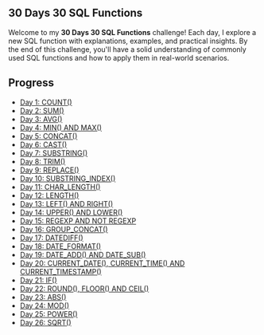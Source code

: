 ## 30 Days 30 SQL Functions

Welcome to my **30 Days 30 SQL Functions** challenge! Each day, I explore a new SQL function with explanations, examples, and practical insights. By the end of this challenge, you'll have a solid understanding of commonly used SQL functions and how to apply them in real-world scenarios.

## Progress
- [Day 1: COUNT()](Day%201%3A%20COUNT().md)
- [Day 2: SUM()](Day%202%3A%20SUM().md)
- [Day 3: AVG()](Day%203%3A%20AVG().md)
- [Day 4: MIN() AND MAX()](Day%204%3A%20MIN()%20AND%20MAX().md)
- [Day 5: CONCAT()](Day%205%3A%20CONCAT(%20).md)
- [Day 6: CAST()](Day%206%3A%20CAST(%20).md)
- [Day 7: SUBSTRING()](Day%207%3A%20SUBSTRING(%20).md)
- [Day 8: TRIM()](Day%208%3A%20TRIM(%20).md)
- [Day 9: REPLACE()](Day%209%3A%20REPLACE(%20).md)
- [Day 10: SUBSTRING_INDEX()](Day%2010%3A%20SUBSTRING_INDEX(%20).md)
- [Day 11: CHAR_LENGTH()](Day%2011%3A%20CHAR_LENGTH(%20).md)
- [Day 12: LENGTH()](Day%2012%3A%20LENGTH(%20).md)
- [Day 13: LEFT() AND RIGHT()](Day%2013%3A%20LEFT()%20AND%20RIGHT().md)
- [Day 14: UPPER() AND LOWER()](Day%2014%3A%20UPPER()%20AND%20LOWER()%20.md)
- [Day 15: REGEXP AND NOT REGEXP](Day%2015%3A%20REGEXP%20AND%20NOT%20REGEXP.md)
- [Day 16: GROUP_CONCAT()](Day%2016%3A%20GROUP_CONCAT().md)
- [Day 17: DATEDIFF()](Day%2017%3A%20DATEDIFF()%20.md)
- [Day 18: DATE_FORMAT()](Day%2018%3A%20DATE_FORMAT().md)
- [Day 19: DATE_ADD() AND DATE_SUB()](Day%2019%3A%20DATE_ADD()%20AND%20DATE_SUB().md)
- [Day 20: CURRENT_DATE(), CURRENT_TIME() AND CURRENT_TIMESTAMP()](Day%2020%3A%20CURRENT_DATE()%2C%20CURRENT_TIME()%20AND%20CURRENT_TIMESTAMP().md)
- [Day 21: IF()](Day%2021%3A%20IF().md)
- [Day 22: ROUND(), FLOOR() AND CEIL()](Day%2022%3A%20ROUND()%2C%20FLOOR()%20AND%20CEIL().md)
- [Day 23: ABS()](Day%2023%3A%20ABS().md)
- [Day 24: MOD()](Day%2024%3A%20MOD().md)
- [Day 25: POWER()](Day%2025%3A%20POWER().md)
- [Day 26: SQRT()](Day%2026%3A%20SQRT().md)
  
